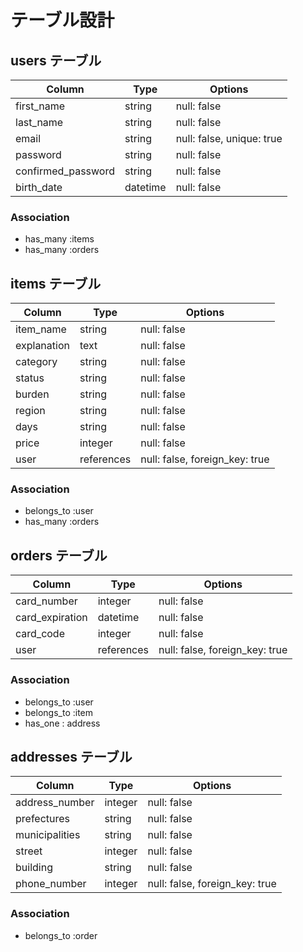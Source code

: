 # テーブル設計

## users テーブル

| Column                   | Type     | Options                   |
| ------------------------ | -------- | ------------------------- |
| first_name               | string   | null: false               |
| last_name                | string   | null: false               |
| email                    | string   | null: false, unique: true |
| password                 | string   | null: false               |
| confirmed_password       | string   | null: false               |
| birth_date               | datetime | null: false               |

### Association

- has_many :items
- has_many :orders


## items テーブル

| Column                  | Type       | Options                        |
| ----------------------- | ---------- | ------------------------------ |
| item_name               | string     | null: false                    |
| explanation             | text       | null: false                    |
| category                | string     | null: false                    |
| status                  | string     | null: false                    |
| burden                  | string     | null: false                    |
| region                  | string     | null: false                    |
| days                    | string     | null: false                    |
| price                   | integer    | null: false                    |
| user                    | references | null: false, foreign_key: true |

### Association

- belongs_to :user
- has_many :orders


## orders テーブル

| Column                  | Type       | Options                        |
| ----------------------- | ---------- | ------------------------------ |
| card_number             | integer    | null: false                    |
| card_expiration         | datetime   | null: false                    |
| card_code               | integer    | null: false                    |
| user                    | references | null: false, foreign_key: true |

### Association

- belongs_to :user
- belongs_to :item
- has_one : address

## addresses テーブル

| Column           | Type       | Options                        |
| ---------------- | ---------- | ------------------------------ |
| address_number   | integer    | null: false                    |
| prefectures      | string     | null: false                    |
| municipalities   | string     | null: false                    |
| street           | integer    | null: false                    |
| building         | string     | null: false                    |
| phone_number     | integer    | null: false, foreign_key: true |

### Association

- belongs_to :order
